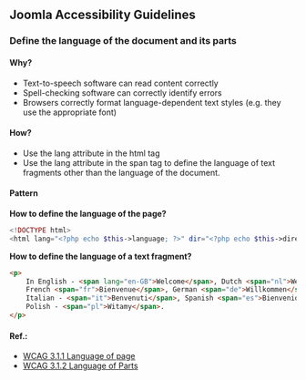 ## Joomla Accessibility Guidelines
### Define the language of the document and its parts
#### Why?
* Text-to-speech software can read content correctly
* Spell-checking software can correctly identify errors
* Browsers correctly format language-dependent text styles (e.g. they use the appropriate font)
#### How?
* Use the lang attribute in the html tag
* Use the lang attribute in the span tag to define the language of text fragments other than the language of the document.
#### Pattern
**How to define the language of the page?**
```php
<!DOCTYPE html>
<html lang="<?php echo $this->language; ?>" dir="<?php echo $this->direction; ?>">
```
**How to define the language of a text fragment?** 
```html
<p>
    In English - <span lang="en-GB">Welcome</span>, Dutch <span="nl">Welkom</span>, 
    French <span="fr">Bienvenue</span>, German <span="de">Willkommen</span>, 
    Italian - <span="it">Benvenuti</span>, Spanish <span="es">Bienvenidos</span>, 
    Polish - <span="pl">Witamy</span>.
</p>
```
#### Ref.:
* [WCAG 3.1.1 Language of page](https://www.w3.org/TR/WCAG21/#language-of-page)
* [WCAG 3.1.2 Language of Parts](https://www.w3.org/TR/WCAG21/#language-of-parts)
